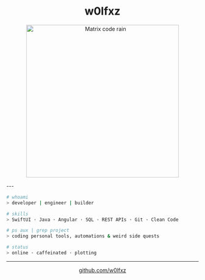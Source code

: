 <h1 align="center">w0lfxz</h1>
<p align="center">
  <img src="https://media0.giphy.com/media/v1.Y2lkPTc5MGI3NjExeDQ5bDJnb3oydGxpa2ZxZTJkMjF3ZWxpbzlrZWwzZ2p2MXd0YmI4aCZlcD12MV9pbnRlcm5hbF9naWZfYnlfaWQmY3Q9cw/NxAmVSgImEmSgEvQSt/giphy.gif" width="400" alt="Matrix code rain">
</p>
---

```bash
# whoami
> developer | engineer | builder
```

```bash
# skills
> SwiftUI · Java · Angular · SQL · REST APIs · Git · Clean Code
```

```bash
# ps aux | grep project
> coding personal tools, automations & weird side quests
```

```bash
# status
> online · caffeinated · plotting
```

---

<p align="center">
  <a href="https://github.com/w0lfxz">github.com/w0lfxz</a>
</p>
